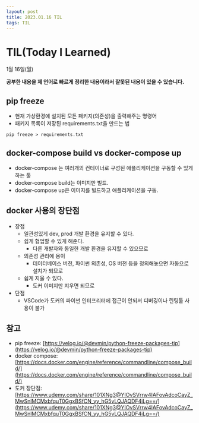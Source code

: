 ```yaml
---
layout: post
title: 2023.01.16 TIL
tags: TIL
---
```

# TIL(Today I Learned)

1월 16일(월)

**공부한 내용을 제 언어로 빠르게 정리한 내용이라서 잘못된 내용이 있을 수 있습니다.**

## pip freeze
- 현재 가상환경에 설치된 모든 패키지(의존성)을 출력해주는 명령어
- 패키지 목록이 저장된 requirements.txt을 만드는 법
```
pip freeze > requirements.txt
``` 

## docker-compose build vs docker-compose up
- docker-compose 는 여러개의 컨테이너로 구성된 애플리케이션을 구동할 수 있게하는 툴
- docker-compose build는 이미지만 빌드.
- docker-compose up은 이미지를 빌드하고 애플리케이션을 구동.

## docker 사용의 장단점
- 장점
    - 일관성있게 dev, prod 개발 환경을 유지할 수 있다.
    - 쉽게 협업할 수 있게 해준다.
        - 다른 개발자와 동일한 개발 환경을 유지할 수 있으므로
    - 의존성 관리에 용이
        - 데이터베이스 버전, 파이썬 의존성, OS 버전 등을 정의해놓으면 자동으로 설치가 되므로
    - 쉽게 지울 수 있다.
        - 도커 이미지만 지우면 되므로
- 단점
    - VSCode가 도커의 파이썬 인터프리터에 접근이 안되서 디버깅이나 린팅툴 사용이 불가

## 참고
- pip freeze: [https://velog.io/@devmin/python-freeze-packages-tip](https://velog.io/@devmin/python-freeze-packages-tip)
- docker compose: [https://docs.docker.com/engine/reference/commandline/compose_build/](https://docs.docker.com/engine/reference/commandline/compose_build/)
- 도커 장단점: [https://www.udemy.com/share/101XNg3@YIOvSVrrw4IAFovAdcoCayZ_MwSnlMCMxbfquT0GgxBSfCN_yy_hG5vLQJAQDF4iLg==/](https://www.udemy.com/share/101XNg3@YIOvSVrrw4IAFovAdcoCayZ_MwSnlMCMxbfquT0GgxBSfCN_yy_hG5vLQJAQDF4iLg==/)
